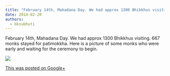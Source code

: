 ```yaml
---
title: "February 14th, Mahadana Day. We had approx 1300 Bhikkhus visiting. 667 monks stayed for patimokkha. ..."
date: 2014-02-20
authors: 
  - bksubhuti
---
```


February 14th, Mahadana Day. We had approx 1300 Bhikkhus visiting. 667 monks stayed for patimokkha. Here is a picture of some monks who were early and waiting for the ceremony to begin.﻿

![](https://lh5.googleusercontent.com/-pqAK5uW7z5Y/UwXeNW6SncI/AAAAAAAAIQk/0UjNZVv_ozE/w506-h750/14%2B-%2B1)

[This was posted on Google+](https://plus.google.com/+BhikkhuSubhuti/posts/HkhBxqjrAeX)